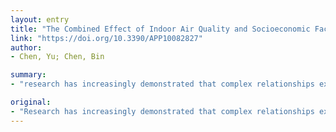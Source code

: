```yaml
---
layout: entry
title: "The Combined Effect of Indoor Air Quality and Socioeconomic Factors on Health in Northeast China"
link: "https://doi.org/10.3390/APP10082827"
author:
- Chen, Yu; Chen, Bin

summary:
- "research has increasingly demonstrated that complex relationships exist between residential indoor air quality, health and socioeconomic factors. But few studies have provided a comprehensive understanding of these relationships. The purpose of this paper was to use structural equation modeling to identify the combined effect on occupants&rsquo; health. Socioeconomic status had a direct impact on the health with path coefficients of 0.413. Relative contributions of Income level, education level, and occupation prestige to socioeconomic status were 0.595, 0."

original:
- "Research has increasingly demonstrated that complex relationships exist between residential indoor air quality, health and socioeconomic factors. However, few studies have provided a comprehensive understanding of these relationships. The purpose of this paper, therefore, was to use structural equation modeling to identify the combined effect of residential indoor air quality and socioeconomic factors on occupants&rsquo; health, based on field measurement data in Northeast China. The results showed that socioeconomic status had a direct impact on the occupants&rsquo; health with the path coefficient of 0.413, whereas the effect from indoor air quality was 0.105. Socioeconomic status posed the direct effect on indoor air quality with path coefficients of 0.381. The weights of PM2.5, CO2, TVOC (Total Volatile Organic Compounds), and formaldehyde concentration to the indoor air quality were 0.813, 0.385, 0.218, and 0.142, respectively. Relative contributions of Income level, education level, and occupation prestige to socioeconomic status were 0.595, 0.551, and 0.508, respectively. Relationships between indoor air quality, socioeconomic factors and health were further confirmed based on multiple group analysis. The study defines and quantifies complex relationships between residential indoor air quality, socioeconomic status and health, which will help improve knowledge of the impacts of the residential indoor environment on health."
---
```


